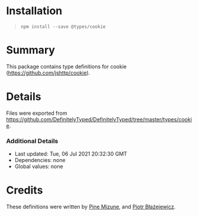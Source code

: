 # Installation

> `npm install --save @types/cookie`

# Summary

This package contains type definitions for cookie (https://github.com/jshttp/cookie).

# Details

Files were exported from https://github.com/DefinitelyTyped/DefinitelyTyped/tree/master/types/cookie.

### Additional Details

* Last updated: Tue, 06 Jul 2021 20:32:30 GMT
* Dependencies: none
* Global values: none

# Credits

These definitions were written by [Pine Mizune](https://github.com/pine), and [Piotr Błażejewicz](https://github.com/peterblazejewicz).
